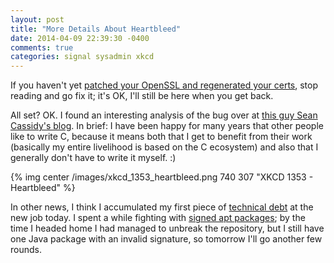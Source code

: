 ```yaml
---
layout: post
title: "More Details About Heartbleed"
date: 2014-04-09 22:39:30 -0400
comments: true
categories: signal sysadmin xkcd
---
```

If you haven't yet [patched your OpenSSL and regenerated your certs](http://heartbleed.com), stop reading and go fix it; it's OK, I'll still be here when you get back.

All set?  OK.  I found an interesting analysis of the bug over at [this guy Sean Cassidy's blog](http://blog.existentialize.com/diagnosis-of-the-openssl-heartbleed-bug.html).  In brief: I have been happy for many years that other people like to write C, because it means both that I get to benefit from their work (basically my entire livelihood is based on the C ecosystem) and also that I generally don't have to write it myself. :)

{% img center /images/xkcd_1353_heartbleed.png 740 307 "XKCD 1353 - Heartbleed" %}

<!-- more -->

In other news, I think I accumulated my first piece of [technical debt](http://martinfowler.com/bliki/TechnicalDebt.html) at the new job today.  I spent a while fighting with [signed apt packages](http://blog.jonliv.es/2011/04/26/creating-your-own-signed-apt-repository-and-debian-packages/); by the time I headed home I had managed to unbreak the repository, but I still have one Java package with an invalid signature, so tomorrow I'll go another few rounds.
